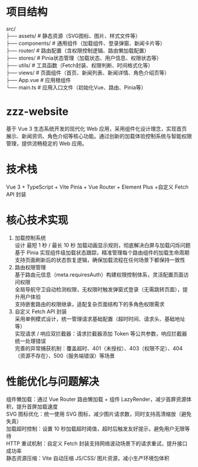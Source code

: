 # **项目结构**

src/<br>
├── assets/       # 静态资源（SVG图标、图片、样式文件等） <br>
├── components/   # 通用组件（加载组件、登录弹窗、新闻卡片等）<br>
├── router/       # 路由配置（含权限控制逻辑、路由懒加载配置）<br>
├── stores/       # Pinia状态管理（加载状态、用户信息、权限状态等）<br>
├── utils/        # 工具函数（Fetch封装、权限判断、时间格式化等）<br>
├── views/        # 页面组件（首页、新闻列表、新闻详情、角色介绍页等）<br>
├── App.vue       # 应用根组件<br>
└── main.ts       # 应用入口文件（初始化Vue、路由、Pinia等）<br>

# **zzz-website**

基于 Vue 3 生态系统开发的现代化 Web 应用，采用组件化设计理念，实现首页展示、新闻资讯、角色介绍等核心功能。通过创新的加载体验控制系统与智能权限管理，提供流畅稳定的 Web 应用。<br>

# **技术栈**
Vue 3 + TypeScript   +	 Vite Pinia  +    Vue Router   +   Element Plus   +自定义 Fetch API 封装		<br>

# **核心技术实现**

1. 加载控制系统<br>
设计 最短 1 秒 / 最长 10 秒 加载动画显示规则，彻底解决白屏与加载闪烁问题<br>
基于 Pinia 实现组件级加载状态跟踪，精准管理每个路由组件的加载生命周期<br>
支持页面刷新后的状态恢复逻辑，确保加载流程在任何场景下都保持一致性<br>
2. 路由权限管理<br>
基于路由元信息（meta.requiresAuth）构建权限控制体系，灵活配置页面访问权限<br>
全局导航守卫自动检测权限，无权限时触发弹窗式登录（无需跳转页面），提升用户体验<br>
支持嵌套路由的权限继承，适配复杂页面结构下的多角色权限需求<br>
3. 自定义 Fetch API 封装<br>
采用单例模式设计，统一管理请求基础配置（超时时间、请求头、基础地址等）<br>
实现请求 / 响应双拦截器：请求拦截器添加 Token 等公共参数，响应拦截器统一处理错误<br>
完善的异常捕获机制：覆盖超时、401（未授权）、403（权限不足）、404（资源不存在）、500（服务端错误）等场景<br>


# **性能优化与问题解决**<br>

组件懒加载：通过 Vue Router 路由懒加载 + 组件 LazyRender，减少首屏资源体积，提升首屏加载速度<br>
SVG 图标优化：统一使用 SVG 图标，减少图片请求数，同时支持高清缩放（避免失真）<br>
加载超时控制：设置 10 秒加载超时阈值，超时后触发友好提示，避免用户无限等待<br>
HTTP 重试机制：自定义 Fetch 封装支持网络波动场景下的请求重试，提升接口成功率<br>
静态资源压缩：Vite 自动压缩 JS/CSS/ 图片资源，减小生产环境包体积<br>
